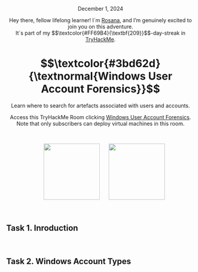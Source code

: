 <p align="center">December 1, 2024</p>
<p align="center">Hey there, fellow lifelong learner! I´m <a href="https://www.linkedin.com/in/rosanafssantos/">Rosana</a>, and I’m genuinely excited to join you on this adventure.<br>
It´s part of my $$\textcolor{#FF69B4}{\textbf{209}}$$-day-streak in  <a href="https://tryhackme.com/r/p/Rosana">TryHackMe</a>.</p>

<h1 align="center">
  $$\textcolor{#3bd62d}{\textnormal{Windows User Account Forensics}}$$
</h1>
<p align="center">Learn where to search for artefacts associated with users and accounts.</p>
<p align="center">Access this TryHackMe Room clicking <a href="https://tryhackme.com/r/room/windowsuseraccountforensics">Windows User Account Forensics</a>. Note that only subscribers can deploy virtual machines in this room.</p><br>
<p align="center">
  <img height="150px" hspace="20" src="https://github.com/user-attachments/assets/3773d729-f20d-4e8b-8c6f-fbd982d22bed">
  <img height="150px" src="">
</p>


<br>
<h2>Task 1. Inroduction<a id='1'></a></h2>

<br>
<h2>Task 2. Windows Account Types<a id='2'></a></h2>










